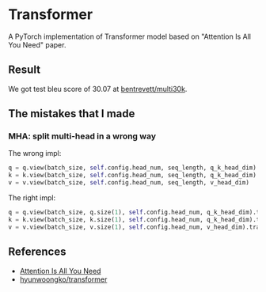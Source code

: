 # Transformer

A PyTorch implementation of Transformer model based on "Attention Is All You Need" paper.

## Result

We got test bleu score of 30.07 at [bentrevett/multi30k](https://huggingface.co/datasets/bentrevett/multi30k).


## The mistakes that I made

### MHA: split multi-head in a wrong way

The wrong impl:

```python
q = q.view(batch_size, self.config.head_num, seq_length, q_k_head_dim)
k = k.view(batch_size, self.config.head_num, seq_length, q_k_head_dim)
v = v.view(batch_size, self.config.head_num, seq_length, v_head_dim)
```

The right impl:

```python
q = q.view(batch_size, q.size(1), self.config.head_num, q_k_head_dim).transpose(1, 2)
k = k.view(batch_size, k.size(1), self.config.head_num, q_k_head_dim).transpose(1, 2)
v = v.view(batch_size, v.size(1), self.config.head_num, v_head_dim).transpose(1, 2)
```

## References
- [Attention Is All You Need](https://arxiv.org/abs/1706.03762)
- [hyunwoongko/transformer](https://github.com/hyunwoongko/transformer)
